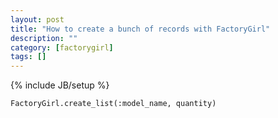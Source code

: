 ```yaml
---
layout: post
title: "How to create a bunch of records with FactoryGirl"
description: ""
category: [factorygirl]
tags: []
---
```

{% include JB/setup %}


    FactoryGirl.create_list(:model_name, quantity)
